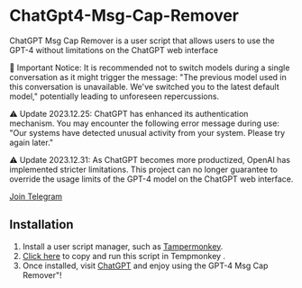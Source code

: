 # ChatGpt4-Msg-Cap-Remover

ChatGPT Msg Cap Remover is a user script that allows users to use the GPT-4 without limitations on the ChatGPT web interface

🔴 Important Notice: It is recommended not to switch models during a single conversation as it might trigger the message: "The previous model used in this conversation is unavailable. We've switched you to the latest default model," potentially leading to unforeseen repercussions.

⚠️ Update 2023.12.25: ChatGPT has enhanced its authentication mechanism. You may encounter the following error message during use: "Our systems have detected unusual activity from your system. Please try again later."

⚠️ Update 2023.12.31: As ChatGPT becomes more productized, OpenAI has implemented stricter limitations. This project can no longer guarantee to override the usage limits of the GPT-4 model on the ChatGPT web interface. 

[Join Telegram](https://t.me/TeamD_Hacking_404)

## Installation

1. Install a user script manager, such as [Tampermonkey](https://www.tampermonkey.net/).
2. [Click here](https://raw.githubusercontent.com/AbhiWisdom/ChatGpt-4-msg-cap-bypasser/main/uncap.js) to copy and run this script in Tempmonkey .
3. Once installed, visit [ChatGPT](https://chat.openai.com/) and enjoy using the GPT-4 Msg Cap Remover"!
